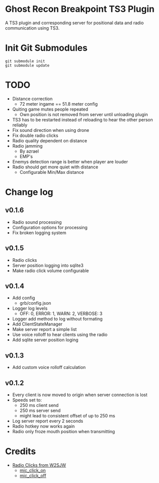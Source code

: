 # Ghost Recon Breakpoint TS3 Plugin

A TS3 plugin and corresponding server for positional data and radio communication using TS3.

# Init Git Submodules
```
git submodule init
git submodule update
```

# TODO
- Distance correction
    - 72 meter ingame == 51.8 meter config
- Quiting game mutes people repeated
    - Own position is not removed from server until unloading plugin
- TS3 has to be restarted instead of reloading to hear the other person reliably
- Fix sound direction when using drone
- Fix double radio clicks
- Radio quality dependent on distance
- Radio jamming
    - By azrael
    - EMP's
- Enemys detection range is better when player are louder
- Radio should get more quiet with distance
    - Configurable Min/Max distance

# Change log


## v0.1.6
- Radio sound processing
- Configuration options for processing
- Fix broken logging system

## v0.1.5
- Radio clicks
- Server position logging into sqlite3
- Make radio click volume configurable

## v0.1.4
- Add config
    - grb/config.json
- Logger log levels
    - OFF: 0, ERROR: 1, WARN: 2, VERBOSE: 3
- Logger add method to log without formating
- Add ClientStateManager
- Make server report a simple list
- Use voice rolloff to hear clients using the radio
- Add sqlite server position loging

## v0.1.3
- Add custom voice rolloff calculation

## v0.1.2
- Every client is now moved to origin when server connection is lost
- Speeds set to:
    - 250 ms client send
    - 250 ms server send
    - might lead to consistent offset of up to 250 ms
- Log server report every 2 seconds
- Radio hotkey now works again
- Radio only froze mouth position when transmitting

# Credits
- [Radio Clicks from W2SJW](http://www.w2sjw.com/radio_sounds.html)
    - [mic_click_on](http://www.w2sjw.com/sounds/MDC-1200_DOS.mp3)
    - [mic_click_off](http://www.w2sjw.com/sounds/MDC-600-DOS.mp3)
